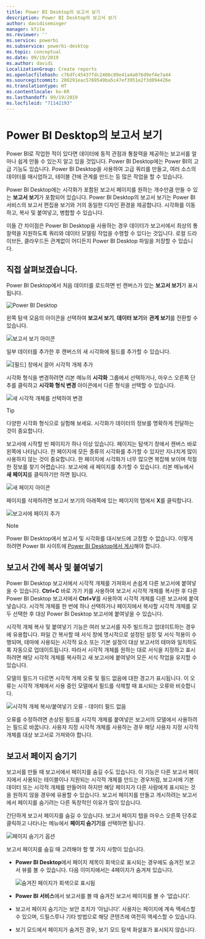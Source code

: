 ```yaml
---
title: Power BI Desktop의 보고서 보기
description: Power BI Desktop의 보고서 보기
author: davidiseminger
manager: kfile
ms.reviewer: ''
ms.service: powerbi
ms.subservice: powerbi-desktop
ms.topic: conceptual
ms.date: 09/19/2019
ms.author: davidi
LocalizationGroup: Create reports
ms.openlocfilehash: c76dfc45437fdc2406c89e41a4a076d9ef4e7a44
ms.sourcegitcommit: 200291eac5769549ba5c47ef3951e2f3d094426e
ms.translationtype: HT
ms.contentlocale: ko-KR
ms.lasthandoff: 09/19/2019
ms.locfileid: "71142193"
---
```

# <a name="report-view-in-power-bi-desktop"></a>Power BI Desktop의 보고서 보기
Power BI로 작업한 적이 있다면 데이터에 동적 관점과 통찰력을 제공하는 보고서를 얼마나 쉽게 만들 수 있는지 알고 있을 것입니다. Power BI Desktop에는 Power BI의 고급 기능도 있습니다. Power BI Desktop을 사용하여 고급 쿼리를 만들고, 여러 소스의 데이터를 매시업하고, 테이블 간에 관계를 만드는 등 많은 작업을 할 수 있습니다.

Power BI Desktop에는 시각화가 포함된 보고서 페이지를 원하는 개수만큼 만들 수 있는 **보고서 보기**가 포함되어 있습니다. Power BI Desktop의 보고서 보기는 Power BI 서비스의 보고서 편집용 보기와 거의 동일한 디자인 환경을 제공합니다. 시각화를 이동하고, 복사 및 붙여넣고, 병합할 수 있습니다.

이들 간 차이점은 Power BI Desktop을 사용하는 경우 데이터가 보고서에서 최상의 통찰력을 지원하도록 쿼리와 데이터 모델링 작업을 수행할 수 있다는 것입니다. 로컬 드라이브든, 클라우드든 관계없이 어디든지 Power BI Desktop 파일을 저장할 수 있습니다.

## <a name="lets-take-a-look"></a>직접 살펴보겠습니다.
Power BI Desktop에서 처음 데이터를 로드하면 빈 캔버스가 있는 **보고서 보기**가 표시됩니다.

![Power BI Desktop](media/desktop-report-view/pbi_reportviewinpbidesigner_reportview.png)

왼쪽 탐색 모음의 아이콘을 선택하여 **보고서 보기**, **데이터 보기**와 **관계 보기**를 전환할 수 있습니다.

![보고서 보기 아이콘](media/desktop-report-view/pbi_reportviewinpbidesigner_changeview.png)

일부 데이터를 추가한 후 캔버스의 새 시각화에 필드를 추가할 수 있습니다.

![[필드] 창에서 끌어 시각적 개체 추가](media/desktop-report-view/pbid_reportview_addvis.gif)

시각화 형식을 변경하려면 리본 메뉴의 **시각화** 그룹에서 선택하거나, 마우스 오른쪽 단추를 클릭하고 **시각화 형식 변경** 아이콘에서 다른 형식을 선택할 수 있습니다.

![새 시각적 개체를 선택하여 변경](media/desktop-report-view/pbid_reportview_changevis.gif)

> [!TIP]
> 다양한 시각화 형식으로 실험해 보세요. 시각화가 데이터의 정보를 명확하게 전달하는 것이 중요합니다.

보고서에 시작할 빈 페이지가 하나 이상 있습니다. 페이지는 탐색기 창에서 캔버스 바로 왼쪽에 나타납니다. 한 페이지에 모든 종류의 시각화를 추가할 수 있지만 지나치게 많이 사용하지 않는 것이 중요합니다. 한 페이지에 시각화가 너무 많으면 복잡해 보이며 적절한 정보를 찾기 어렵습니다. 보고서에 새 페이지를 추가할 수 있습니다. 리본 메뉴에서 **새 페이지**를 클릭하기만 하면 됩니다.

![새 페이지 아이콘](media/desktop-report-view/pbidesignerreportviewnewpage.png)

페이지를 삭제하려면 보고서 보기의 아래쪽에 있는 페이지의 탭에서 **X**를 클릭합니다.

![보고서에 페이지 추가](media/desktop-report-view/pbi_reportviewinpbidesigner_deletepage.png)

> [!NOTE]
> Power BI Desktop에서 보고서 및 시각화를 대시보드에 고정할 수 없습니다. 이렇게 하려면 Power BI 사이트에 [Power BI Desktop에서 게시](desktop-upload-desktop-files.md)해야 합니다.

## <a name="copy-and-paste-between-reports"></a>보고서 간에 복사 및 붙여넣기

Power BI Desktop 보고서에서 시각적 개체를 가져와서 손쉽게 다른 보고서에 붙여넣을 수 있습니다. **Ctrl+C** 바로 가기 키를 사용하여 보고서 시각적 개체를 복사한 후 다른 Power BI Desktop 보고서에서 **Ctrl+V**를 사용하여 시각적 개체를 다른 보고서에 붙여넣습니다. 시각적 개체를 한 번에 하나 선택하거나 페이지에서 복사할 시각적 개체를 모두 선택한 후 대상 Power BI Desktop 보고서에 붙여넣을 수 있습니다. 

시각적 개체 복사 및 붙여넣기 기능은 여러 보고서를 자주 빌드하고 업데이트하는 경우에 유용합니다. 파일 간 복사할 때 서식 창에 명시적으로 설정된 설정 및 서식 적용이 수행되며, 테마에 사용되는 시각적 요소 또는 기본 설정이 대상 보고서의 테마와 일치하도록 자동으로 업데이트됩니다. 따라서 시각적 개체를 원하는 대로 서식을 지정하고 표시하려면 해당 시각적 개체를 복사하고 새 보고서에 붙여넣어 모든 서식 작업을 유지할 수 있습니다.

모델의 필드가 다르면 시각적 개체 오류 및 필드 없음에 대한 경고가 표시됩니다. 이 오류는 시각적 개체에서 사용 중인 모델에서 필드를 삭제할 때 표시되는 오류와 비슷합니다. 

![시각적 개체 복사/붙여넣기 오류 - 데이터 필드 없음](media/desktop-report-view/report-view_07.png)

오류를 수정하려면 손상된 필드를 시각적 개체를 붙여넣은 보고서의 모델에서 사용하려는 필드로 바꿉니다. 사용자 지정 시각적 개체를 사용하는 경우 해당 사용자 지정 시각적 개체를 대상 보고서로 가져와야 합니다.




## <a name="hide-report-pages"></a>보고서 페이지 숨기기

보고서를 만들 때 보고서에서 페이지를 숨길 수도 있습니다. 이 기능은 다른 보고서 페이지에서 사용되는 테이블이나 지원되는 시각적 개체를 만드는 경우처럼, 보고서에 기본 데이터 또는 시각적 개체를 만들어야 하지만 해당 페이지가 다른 사람에게 표시되는 것을 원하지 않을 경우에 유용할 수 있습니다. 보고서 페이지를 만들고 게시하려는 보고서에서 페이지를 숨기려는 다른 독창적인 이유가 많이 있습니다. 

간단하게 보고서 페이지를 숨길 수 있습니다. 보고서 페이지 탭을 마우스 오른쪽 단추로 클릭하고 나타나는 메뉴에서 **페이지 숨기기**를 선택하면 됩니다.

![페이지 숨기기 옵션](media/desktop-report-view/report-view_05.png)

보고서 페이지를 숨길 때 고려해야 할 몇 가지 사항이 있습니다.

* **Power BI Desktop**에서 페이지 제목이 회색으로 표시되는 경우에도 숨겨진 보고서 뷰를 볼 수 있습니다. 다음 이미지에서는 4페이지가 숨겨져 있습니다.

    ![숨겨진 페이지가 회색으로 표시됨](media/desktop-report-view/report-view_06.png)

* **Power BI 서비스**에서 보고서를 볼 때 숨겨진 보고서 페이지를 볼 수 ‘없습니다’. 

* 보고서 페이지 숨기기는 보안 조치가 ‘아닙니다’.  사용자는 페이지에 계속 액세스할 수 있으며, 드릴스루나 기타 방법으로 해당 콘텐츠에 여전히 액세스할 수 있습니다.

* 보기 모드에서 페이지가 숨겨진 경우, 보기 모드 탐색 화살표가 표시되지 않습니다.

